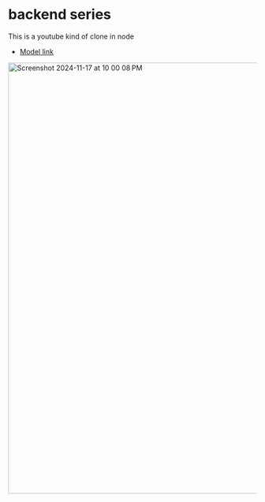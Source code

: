 # backend series

This is a youtube kind of clone in node

- [Model link](https://app.eraser.io/workspace/YtPqZ1VogxGy1jzIDkzj)
<img width="875" alt="Screenshot 2024-11-17 at 10 00 08 PM" src="https://github.com/user-attachments/assets/d0407d3f-5e9a-4924-a2d8-66397c773de5">
